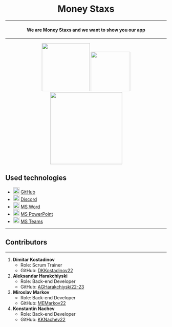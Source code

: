 <h1 align = "center">Money Staxs </h1>

<hr>
    <h4 align="center">We are Money Staxs and we want to show you our app</h4>
    
<hr>

<p align="center">
    <img src = "https://img.shields.io/badge/languages_used-1-blue" width="150">
    <img src = "https://img.shields.io/badge/contributors-4-blue"  width="123">

  <img src = "https://img.shields.io/badge/Last commit-November 3th-blue"  width="225">
    
  
<p>

##  Used technologies



- <img src="https://github.githubassets.com/images/modules/logos_page/GitHub-Mark.png" width="20" alt="GitHub Logo"> <a href="https://github.com/">GitHub</a>
- <img src="https://www.freepnglogos.com/uploads/discord-logo-png/concours-discord-cartes-voeux-fortnite-france-6.png" width="20" alt="Discord Logo"> <a href="https://discord.com/">Discord</a>
- <img src="https://upload.wikimedia.org/wikipedia/commons/thumb/f/fd/Microsoft_Office_Word_%282019%E2%80%93present%29.svg/2203px-Microsoft_Office_Word_%282019%E2%80%93present%29.svg.png" width="20" alt="MS Word Logo"> <a href="https://en.wikipedia.org/wiki/Microsoft_Word">MS Word</a>
- <img src="https://upload.wikimedia.org/wikipedia/commons/3/3b/Microsoft_PowerPoint_Logo.png" width="20" alt="MS PowerPoint Logo"> <a href="https://bg.wikipedia.org/wiki/Microsoft_PowerPoint">MS PowerPoint</a>
- <img src="https://upload.wikimedia.org/wikipedia/commons/thumb/c/c9/Microsoft_Office_Teams_%282018%E2%80%93present%29.svg/2203px-Microsoft_Office_Teams_%282018%E2%80%93present%29.svg.png" width="20" alt="MS Teams Logo"> <a href="https://www.microsoft.com/en-us/microsoft-teams/group-chat-software">MS Teams</a>
-----------------------------------------------------------------------------------------------------------------------------------

<h2 id="contributors">Contributors</h2>
<hr>
<ol>
    <li>
        <strong>Dimitar Kostadinov</strong>
        <ul>
            <li>Role: Scrum Trainer</li>
            <li>GitHub: <a href="https://github.com/DKKostadinov22">DKKostadinov22</a></li>
        </ul>
    </li>
    
<li>
            <strong>Aleksandar Harakchiyski</strong>
<ul>
            <li>Role: Back-end Developer</li>
            <li>GitHub: <a href="https://github.com/AGHarakchiyski22-23">AGHarakchiyski22-23</a></li>
</ul>
</li>

<li>
          <strong>Miroslav Markov</strong>
<ul>
            <li>Role: Back-end Developer</li>
            <li>GitHub: <a href="https://github.com/MEMarkov22">MEMarkov22</a></li>
</ul>
</li>

<li>
          <strong>Konstantin Nachev</strong>
<ul>
            <li>Role: Back-end Developer</li>
            <li>GitHub: <a href="https://github.com/KKNachev22">KKNachev22</a></li>
</ul>
</li>
</hr>
